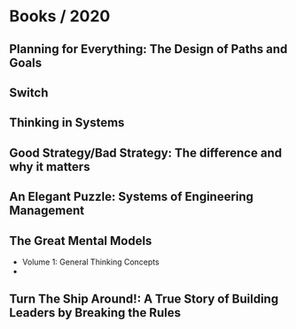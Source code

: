 # Books / 2020

## Planning for Everything: The Design of Paths and Goals

## Switch

## Thinking in Systems

## Good Strategy/Bad Strategy: The difference and why it matters

## An Elegant Puzzle: Systems of Engineering Management

## The Great Mental Models

- Volume 1: General Thinking Concepts
- 

## Turn The Ship Around!: A True Story of Building Leaders by Breaking the Rules

